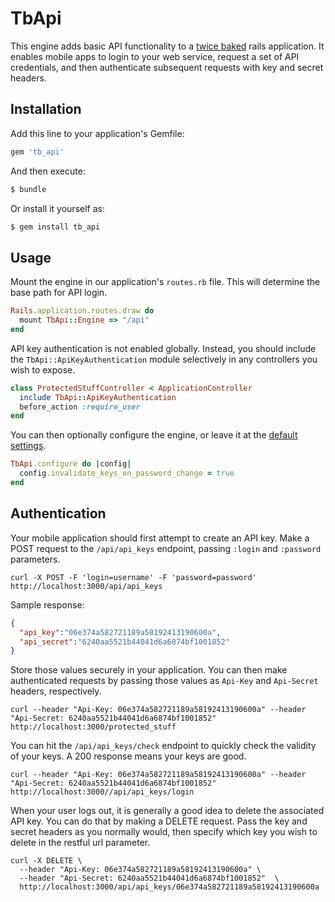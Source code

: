 # TbApi

This engine adds basic API functionality to a [twice baked](https://bitbucket.org/moser-inc/tb_core) rails application. It enables mobile apps to login to your web service, request a set of API credentials, and then authenticate subsequent requests with key and secret headers.

## Installation

Add this line to your application's Gemfile:

```ruby
gem 'tb_api'
```

And then execute:
```bash
$ bundle
```

Or install it yourself as:
```bash
$ gem install tb_api
```

## Usage

Mount the engine in our application's `routes.rb` file. This will determine the base path for API login.

```ruby
Rails.application.routes.draw do
  mount TbApi::Engine => "/api"
end
```

API key authentication is not enabled globally. Instead, you should include the `TbApi::ApiKeyAuthentication` module selectively in any controllers you wish to expose.

```ruby
class ProtectedStuffController < ApplicationController
  include TbApi::ApiKeyAuthentication
  before_action :require_user
end
```

You can then optionally configure the engine, or leave it at the [default settings](lib/tb_api/configuration.rb).

```ruby
TbApi.configure do |config|
  config.invalidate_keys_on_password_change = true
end
```

## Authentication

Your mobile application should first attempt to create an API key. Make a POST request to the `/api/api_keys` endpoint, passing `:login` and `:password` parameters.

```
curl -X POST -F 'login=username' -F 'password=password' http://localhost:3000/api/api_keys
```

Sample response:

```json
{
  "api_key":"06e374a582721189a58192413190600a",
  "api_secret":"6240aa5521b44041d6a6874bf1001852"
}
```

Store those values securely in your application. You can then make authenticated requests by passing those values as `Api-Key` and `Api-Secret` headers, respectively.

```
curl --header "Api-Key: 06e374a582721189a58192413190600a" --header "Api-Secret: 6240aa5521b44041d6a6874bf1001852"  http://localhost:3000/protected_stuff
```

You can hit the `/api/api_keys/check` endpoint to quickly check the validity of your keys. A 200 response means your keys are good.

```
curl --header "Api-Key: 06e374a582721189a58192413190600a" --header "Api-Secret: 6240aa5521b44041d6a6874bf1001852"  http://localhost:3000//api/api_keys/login
```

When your user logs out, it is generally a good idea to delete the associated API key. You can do that by making a DELETE request. Pass the key and secret headers as you normally would, then specify which key you wish to delete in the restful url parameter.

```
curl -X DELETE \
  --header "Api-Key: 06e374a582721189a58192413190600a" \
  --header "Api-Secret: 6240aa5521b44041d6a6874bf1001852"  \
  http://localhost:3000/api/api_keys/06e374a582721189a58192413190600a
```
